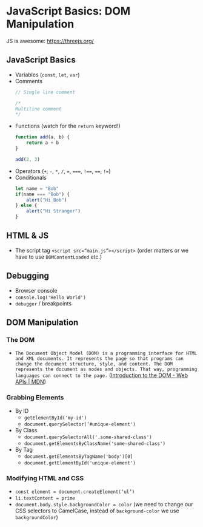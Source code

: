 # JavaScript Basics: DOM Manipulation
JS is awesome: https://threejs.org/

## JavaScript Basics
- Variables (`const`, `let`, `var`)
- Comments
	```JavaScript
	// Single line comment

	/*
	Multiline comment
	*/
	```
- Functions (watch for the `return` keyword!)
	```javascript
	function add(a, b) {
		return a + b
	}

	add(2, 3)
	```
- Operators (`+`, `-`, `*`, `/`, `=`, `===`, `!==`, `==`, `!=`)
- Conditionals
	```JavaScript
	let name = "Bob"
	if(name === "Bob") {
		alert("Hi Bob")
	} else {
		alert("Hi Stranger")
	}
	```

## HTML & JS
- The script tag `<script src=“main.js”></script>` (order matters or we have to use `DOMContentLoaded` etc.)

## Debugging
- Browser console
- `console.log('Hello World')`
- `debugger` /  breakpoints

## DOM Manipulation
### The DOM
- `The Document Object Model (DOM) is a programming interface for HTML and XML documents. It represents the page so that programs can change the document structure, style, and content. The DOM represents the document as nodes and objects. That way, programming languages can connect to the page.` ([Introduction to the DOM - Web APIs | MDN](https://developer.mozilla.org/en-US/docs/Web/API/Document_Object_Model/Introduction))

### Grabbing Elements
- By ID
	- `getElementById('my-id')`
	- `document.querySelector(‘#unique-element')`
- By Class
	- `document.querySelectorAll('.some-shared-class') `
	- `document.getElementsByClassName('some-shared-class')`
- By Tag
	- `document.getElementsByTagName('body')[0] `
	- `document.getElementById('unique-element') `

### Modifying HTML and CSS
- `const element = document.createElement(‘ul’)`
- `li.textContent = prime`
- `document.body.style.backgroundColor = color` (we need to change our CSS selectors to CamelCase, instead of `background-color` we use `backgroundColor`)








